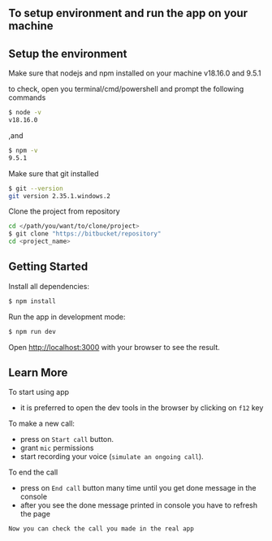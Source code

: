 ## To setup environment and run the app on your machine

## Setup the environment

Make sure that nodejs and npm installed on your machine v18.16.0 and 9.5.1

to check, open you terminal/cmd/powershell and prompt the following commands

```bash
$ node -v
v18.16.0
```

,and

```bash
$ npm -v
9.5.1
```

Make sure that git installed

```bash
$ git --version
git version 2.35.1.windows.2
```

Clone the project from repository

```bash
cd </path/you/want/to/clone/project>
$ git clone "https://bitbucket/repository"
cd <project_name>
```

## Getting Started

Install all dependencies:

```bash
$ npm install
```

Run the app in development mode:

```bash
$ npm run dev
```

Open [http://localhost:3000](http://localhost:3000) with your browser to see the result.

## Learn More

To start using app

- it is preferred to open the dev tools in the browser by clicking on `f12` key

To make a new call:

- press on `Start call` button.
- grant `mic` permissions
- start recording your voice (`simulate an ongoing call`).

To end the call

- press on `End call` button many time until you get done message in the console
- after you see the done message printed in console you have to refresh the page

`Now you can check the call you made in the real app`
